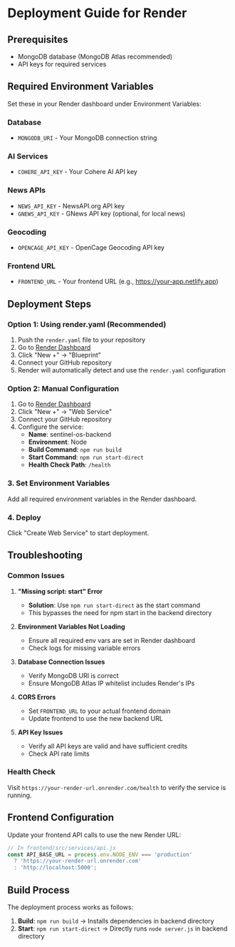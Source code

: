 # Deployment Guide for Render

## Prerequisites
- MongoDB database (MongoDB Atlas recommended)
- API keys for required services

## Required Environment Variables

Set these in your Render dashboard under Environment Variables:

### Database
- `MONGODB_URI` - Your MongoDB connection string

### AI Services
- `COHERE_API_KEY` - Your Cohere AI API key

### News APIs
- `NEWS_API_KEY` - NewsAPI.org API key
- `GNEWS_API_KEY` - GNews API key (optional, for local news)

### Geocoding
- `OPENCAGE_API_KEY` - OpenCage Geocoding API key

### Frontend URL
- `FRONTEND_URL` - Your frontend URL (e.g., https://your-app.netlify.app)

## Deployment Steps

### Option 1: Using render.yaml (Recommended)
1. Push the `render.yaml` file to your repository
2. Go to [Render Dashboard](https://dashboard.render.com)
3. Click "New +" → "Blueprint"
4. Connect your GitHub repository
5. Render will automatically detect and use the `render.yaml` configuration

### Option 2: Manual Configuration
1. Go to [Render Dashboard](https://dashboard.render.com)
2. Click "New +" → "Web Service"
3. Connect your GitHub repository
4. Configure the service:
   - **Name**: sentinel-os-backend
   - **Environment**: Node
   - **Build Command**: `npm run build`
   - **Start Command**: `npm run start-direct`
   - **Health Check Path**: `/health`

### 3. Set Environment Variables
Add all required environment variables in the Render dashboard.

### 4. Deploy
Click "Create Web Service" to start deployment.

## Troubleshooting

### Common Issues

1. **"Missing script: start" Error**
   - **Solution**: Use `npm run start-direct` as the start command
   - This bypasses the need for npm start in the backend directory

2. **Environment Variables Not Loading**
   - Ensure all required env vars are set in Render dashboard
   - Check logs for missing variable errors

3. **Database Connection Issues**
   - Verify MongoDB URI is correct
   - Ensure MongoDB Atlas IP whitelist includes Render's IPs

4. **CORS Errors**
   - Set `FRONTEND_URL` to your actual frontend domain
   - Update frontend to use the new backend URL

5. **API Key Issues**
   - Verify all API keys are valid and have sufficient credits
   - Check API rate limits

### Health Check
Visit `https://your-render-url.onrender.com/health` to verify the service is running.

## Frontend Configuration

Update your frontend API calls to use the new Render URL:

```javascript
// In frontend/src/services/api.js
const API_BASE_URL = process.env.NODE_ENV === 'production' 
  ? 'https://your-render-url.onrender.com' 
  : 'http://localhost:5000';
```

## Build Process

The deployment process works as follows:
1. **Build**: `npm run build` → Installs dependencies in backend directory
2. **Start**: `npm run start-direct` → Directly runs `node server.js` in backend directory 
